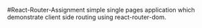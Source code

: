 #React-Router-Assignment
simple single pages application which demonstrate client side routing
using react-router-dom.